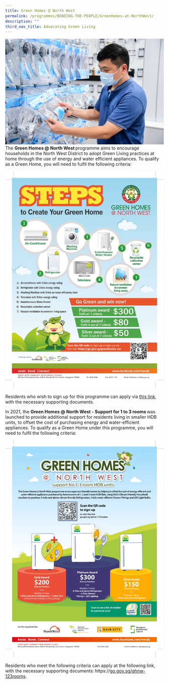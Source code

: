 ```yaml
---
title: Green Homes @ North West
permalink: /programmes/BONDING-THE-PEOPLE/GreenHomes-at-NorthWest/
description: ""
third_nav_title: Advocating Green Living
---
```

![](/images/Programmes/Green%20Living/IMG-2327.jpg)The **Green Homes @ North West** programme aims to encourage households in the North West District to adopt Green Living practices at home through the use of energy and water efficient appliances. To qualify as a Green Home, you will need to fulfil the following criteria:  

![](/images/Programmes/Green%20Living/GH%20Posters-1.jpg)
    
Residents who wish to sign up for this programme can apply via [this link](https://go.gov.sg/greenhomes-nw), with the necessary supporting documents. 

In 2021, the **Green Homes @ North West - Support for 1 to 3 rooms** was launched to provide additional support for residents living in smaller HDB units, to offset the cost of purchasing energy and water-efficient appliances. To qualify as a Green Home under this programme, you will need to fulfil the following criteria: 

![](/images/Programmes/Green%20Living/GH%20Posters-2.jpg)
   
Residents who meet the following criteria can apply at the following link, with the necessary supporting documents: https://[go.gov.sg/ghnw-123rooms](https://go.gov.sg/ghnw-123rooms).
